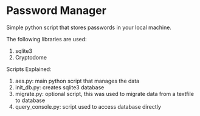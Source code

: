 # Password Manager

Simple python script that stores passwords in your local machine.

The following libraries are used:
1. sqlite3
2. Cryptodome 

Scripts Explained:
1. aes.py: main python script that manages the data
2. init_db.py: creates sqlite3 database
3. migrate.py: optional script, this was used to migrate data from a textfile to database
4. query_console.py: script used to access database directly 
